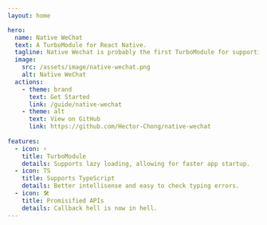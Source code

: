 ```yaml
---
layout: home

hero:
  name: Native WeChat
  text: A TurboModule for React Native.
  tagline: Native Wechat is probably the first TurboModule for supporting WeChat APIs on Android and iOS.
  image:
    src: /assets/image/native-wechat.png
    alt: Native WeChat
  actions:
    - theme: brand
      text: Get Started
      link: /guide/native-wechat
    - theme: alt
      text: View on GitHub
      link: https://github.com/Hector-Chong/native-wechat
      
features:
  - icon: ⚡️
    title: TurboModule
    details: Supports lazy loading, allowing for faster app startup.
  - icon: TS
    title: Supports TypeScript
    details: Better intellisense and easy to check typing errors.
  - icon: 🛠️
    title: Promisified APIs
    details: Callback hell is now in hell.
---
```

